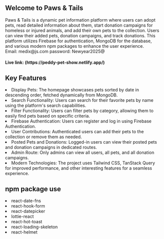 <h2>Welcome to Paws & Tails </h2>
<p>Paws & Tails is a dynamic pet information platform where users can adopt pets, read detailed information about them, start donation campaigns for homeless or injured animals, and add their own pets to the collection. Users can view their added pets, donation campaigns, and track donations. This platform utilizes Firebase for authentication, MongoDB for the database, and various modern npm packages to enhance the user experience. 
</br>
Email: medix@js.com
password: Newyear2025@
</p>

<h4>Live link: (https://peddy-pet-show.netlify.app/)</h4>

<h2>Key Features</h2>
<li>Display Pets: The homepage showcases pets sorted by date in descending order, fetched dynamically from MongoDB.</li>
<li>Search Functionality: Users can search for their favorite pets by name using the platform's search capabilities.
</li>
<li>Filter Functionality: Users can filter pets by category, allowing them to easily find pets based on specific criteria.</li>
<li>Firebase Authentication: Users can register and log in using Firebase Authentication.</li>
<li>User Contributions: Authenticated users can add their pets to the collection or remove them as needed.</li>
<li>Posted Pets and Donations: Logged-in users can view their posted pets and donation campaigns in dedicated routes.</li>
<li>Admin Route:  Only admins can view all users, all pets, and all donation campaigns.</li>
<li>Modern Technologies: The project uses Tailwind CSS, TanStack Query for improved performance, and other interesting features for a seamless experience.</li>
<h2>npm package use</h2>
<li>react-date-fns</li>
<li>react-hook-form</li>
<li>react-datepicker</li>
<li>lottie-react</li>
<li>react-hot-toast</li>
<li>react-loading-skeleton</li>
<li>react-helmet</li>
